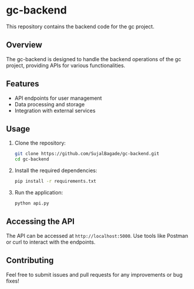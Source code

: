 # gc-backend

This repository contains the backend code for the gc project.

## Overview

The gc-backend is designed to handle the backend operations of the gc project, providing APIs for various functionalities.

## Features
- API endpoints for user management
- Data processing and storage
- Integration with external services

## Usage

1. Clone the repository:
   ```bash
   git clone https://github.com/SujalBagade/gc-backend.git
   cd gc-backend
   ```
2. Install the required dependencies:
   ```bash
   pip install -r requirements.txt
   ```
3. Run the application:
   ```bash
   python api.py
   ```

## Accessing the API

The API can be accessed at `http://localhost:5000`. Use tools like Postman or curl to interact with the endpoints.

## Contributing

Feel free to submit issues and pull requests for any improvements or bug fixes!